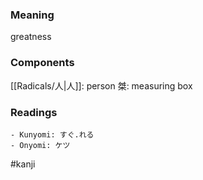 ### Meaning

greatness

### Components

[[Radicals/人|人]]: person 桀: measuring box

### Readings

```
- Kunyomi: すぐ.れる
- Onyomi: ケツ
```

#kanji